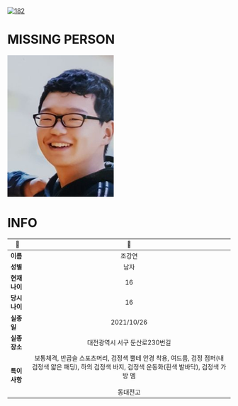 [![182](https://img.shields.io/badge/%EC%8B%A4%EC%A2%85%EC%8B%A0%EA%B3%A0%EB%8A%94%20%EA%B5%AD%EB%B2%88%EC%97%86%EC%9D%B4-182-blue)](http://safe182.go.kr/index.do)

# MISSING PERSON

<img src="./missing_person.jpg">

# INFO

|🔑|💎|
|--|:--:|
|**이름**|조강연|
|**성별**|남자|
|**현재 나이**|16|
|**당시 나이**|16|
|**실종일**|2021/10/26|
|**실종 장소**|대전광역시 서구 둔산로230번길 |
|**특이사항**|보통체격, 반곱슬 스포츠머리, 검정색 뿔테 안경 착용, 여드름, 검정 점퍼(내 검정색 얇은 패딩), 하의 검정색 바지, 검정색 운동화(흰색 발바닥), 검정색 가방 멤</br> </br>동대전고|

